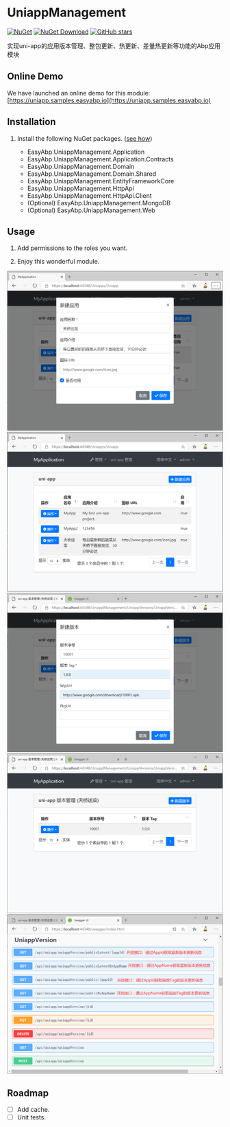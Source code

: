 # UniappManagement

[![NuGet](https://img.shields.io/nuget/v/EasyAbp.UniappManagement.Domain.Shared.svg?style=flat-square)](https://www.nuget.org/packages/EasyAbp.UniappManagement.Domain.Shared)
[![NuGet Download](https://img.shields.io/nuget/dt/EasyAbp.UniappManagement.Domain.Shared.svg?style=flat-square)](https://www.nuget.org/packages/EasyAbp.UniappManagement.Domain.Shared)
[![GitHub stars](https://img.shields.io/github/stars/EasyAbp/UniappManagement?style=social)](https://www.github.com/EasyAbp/UniappManagement)

实现uni-app的应用版本管理、整包更新、热更新、差量热更新等功能的Abp应用模块

## Online Demo

We have launched an online demo for this module: [https://uniapp.samples.easyabp.io](https://uniapp.samples.easyabp.io)

## Installation

1. Install the following NuGet packages. ([see how](https://github.com/EasyAbp/EasyAbpGuide/blob/master/How-To.md#add-nuget-packages))

    * EasyAbp.UniappManagement.Application
    * EasyAbp.UniappManagement.Application.Contracts
    * EasyAbp.UniappManagement.Domain
    * EasyAbp.UniappManagement.Domain.Shared
    * EasyAbp.UniappManagement.EntityFrameworkCore
    * EasyAbp.UniappManagement.HttpApi
    * EasyAbp.UniappManagement.HttpApi.Client
    * (Optional) EasyAbp.UniappManagement.MongoDB
    * (Optional) EasyAbp.UniappManagement.Web
## Usage

1. Add permissions to the roles you want.

1. Enjoy this wonderful module.

![Notifications](/docs/images/NewApp.png)
![AppList](/docs/images/AppList.png)
![NewVersion](/docs/images/NewVersion.png)
![VersionList](/docs/images/VersionList.png)
![WebApis](/docs/images/WebApis.png)

## Roadmap

- [ ] Add cache.
- [ ] Unit tests.
